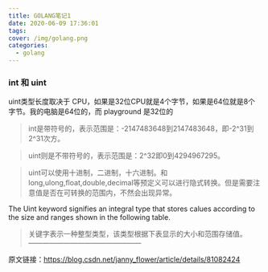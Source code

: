 ```yaml
---
title: GOLANG笔记1
date: 2020-06-09 17:36:01
tags:
cover: /img/golang.png
categories:
  - golang
---
```

### int  和 uint
uint类型长度取决于 CPU，如果是32位CPU就是4个字节，如果是64位就是8个字节。我的电脑是64位的，而 playground 是32位的


> int是带符号的，表示范围是：-2147483648到2147483648，即-2^31到2^31次方。

> uint则是不带符号的，表示范围是：2^32即0到4294967295。

> uint可以使用十进制，二进制，十六进制。和long,ulong,float,double,decimal等预定义可以进行隐式转换。但是需要注意值是否在可转换的范围内，不然会出现异常。

The Uint keyword signifies an integral type that stores calues according to the size and ranges shown in the following table.

> 关键字表示一种整型类型，该类型根据下表显示的大小和范围存储值。
————————————————

原文链接：https://blog.csdn.net/janny_flower/article/details/81082424